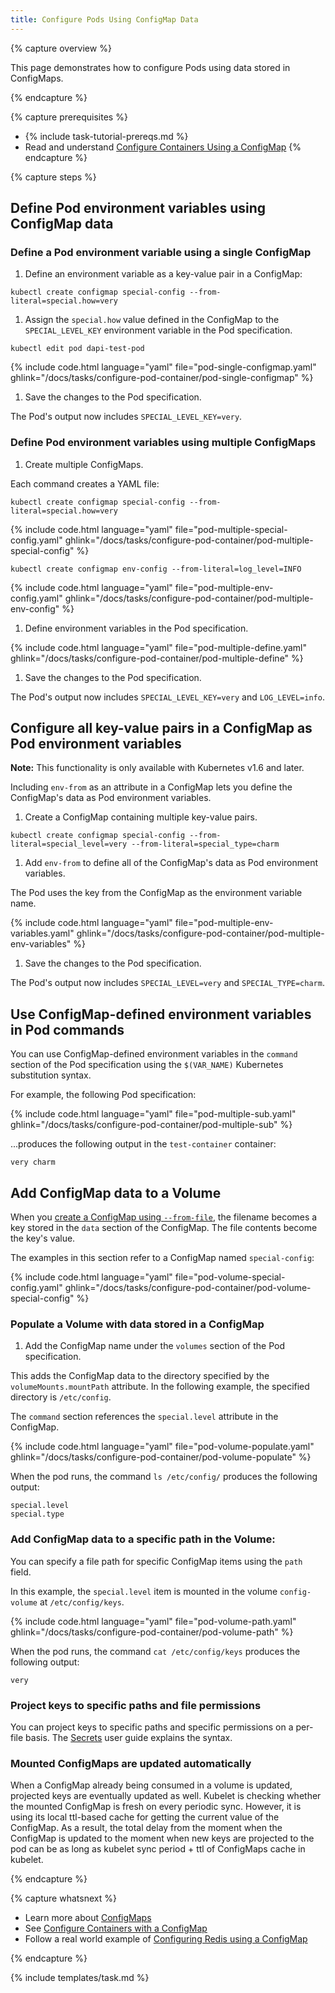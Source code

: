 ```yaml
---
title: Configure Pods Using ConfigMap Data
---
```


{% capture overview %}

This page demonstrates how to configure Pods using data stored in ConfigMaps.

{% endcapture %}

{% capture prerequisites %}
- {% include task-tutorial-prereqs.md %}
- Read and understand [Configure Containers Using a ConfigMap](/docs/tasks/configure-pod-container/configmap/)
{% endcapture %}

{% capture steps %}

## Define Pod environment variables using ConfigMap data

### Define a Pod environment variable using a single ConfigMap

1. Define an environment variable as a key-value pair in a ConfigMap:

  ```shell
  kubectl create configmap special-config --from-literal=special.how=very
  ```

1. Assign the `special.how` value defined in the ConfigMap to the `SPECIAL_LEVEL_KEY` environment variable in the Pod specification.  

  ```shell
  kubectl edit pod dapi-test-pod
  ```

  {% include code.html language="yaml" file="pod-single-configmap.yaml" ghlink="/docs/tasks/configure-pod-container/pod-single-configmap" %}

1. Save the changes to the Pod specification.

  The Pod's output now includes `SPECIAL_LEVEL_KEY=very`.

### Define Pod environment variables using multiple ConfigMaps

1. Create multiple ConfigMaps.

  Each command creates a YAML file:

  ```shell
  kubectl create configmap special-config --from-literal=special.how=very
  ```

  {% include code.html language="yaml" file="pod-multiple-special-config.yaml" ghlink="/docs/tasks/configure-pod-container/pod-multiple-special-config" %}

  ```shell
  kubectl create configmap env-config --from-literal=log_level=INFO
  ```

  {% include code.html language="yaml" file="pod-multiple-env-config.yaml" ghlink="/docs/tasks/configure-pod-container/pod-multiple-env-config" %}

1. Define environment variables in the Pod specification.   

  {% include code.html language="yaml" file="pod-multiple-define.yaml" ghlink="/docs/tasks/configure-pod-container/pod-multiple-define" %}

1. Save the changes to the Pod specification.

  The Pod's output now includes `SPECIAL_LEVEL_KEY=very` and `LOG_LEVEL=info`.

## Configure all key-value pairs in a ConfigMap as Pod environment variables

**Note:** This functionality is only available with Kubernetes v1.6 and later.

Including `env-from` as an attribute in a ConfigMap lets you define the ConfigMap's data as Pod environment variables.

1. Create a ConfigMap containing multiple key-value pairs.

  ```shell
  kubectl create configmap special-config --from-literal=special_level=very --from-literal=special_type=charm
  ```

1. Add `env-from` to define all of the ConfigMap's data as Pod environment variables.

  The Pod uses the key from the ConfigMap as the environment variable name.

  {% include code.html language="yaml" file="pod-multiple-env-variables.yaml" ghlink="/docs/tasks/configure-pod-container/pod-multiple-env-variables" %}

1. Save the changes to the Pod specification.

  The Pod's output now includes `SPECIAL_LEVEL=very` and `SPECIAL_TYPE=charm`.

## Use ConfigMap-defined environment variables in Pod commands  

You can use ConfigMap-defined environment variables in the `command` section of the Pod specification using the `$(VAR_NAME)` Kubernetes substitution syntax.

For example, the following Pod specification:

  {% include code.html language="yaml" file="pod-multiple-sub.yaml" ghlink="/docs/tasks/configure-pod-container/pod-multiple-sub" %}

...produces the following output in the `test-container` container:

```shell
very charm
```

## Add ConfigMap data to a Volume

When you [create a ConfigMap using `--from-file`](/docs/tasks/configure-pod-container/configmap/#create-configmaps-from-files), the filename becomes a key stored in the `data` section of the ConfigMap. The file contents become the key's value.

The examples in this section refer to a ConfigMap named `special-config`:

{% include code.html language="yaml" file="pod-volume-special-config.yaml" ghlink="/docs/tasks/configure-pod-container/pod-volume-special-config" %}

### Populate a Volume with data stored in a ConfigMap

1. Add the ConfigMap name under the `volumes` section of the Pod specification.

  This adds the ConfigMap data to the directory specified by the `volumeMounts.mountPath` attribute. In the following example, the specified directory is `/etc/config`.

  The `command` section references the `special.level` attribute in the ConfigMap.

  {% include code.html language="yaml" file="pod-volume-populate.yaml" ghlink="/docs/tasks/configure-pod-container/pod-volume-populate" %}

When the pod runs, the command `ls /etc/config/` produces the following output:

```shell
special.level
special.type
```

### Add ConfigMap data to a specific path in the Volume:

You can specify a file path for specific ConfigMap items using the `path` field.

In this example, the `special.level` item is mounted in the volume `config-volume` at `/etc/config/keys`.

{% include code.html language="yaml" file="pod-volume-path.yaml" ghlink="/docs/tasks/configure-pod-container/pod-volume-path" %}

When the pod runs, the command `cat /etc/config/keys` produces the following output:

```shell
very
```

### Project keys to specific paths and file permissions

You can project keys to specific paths and specific permissions on a per-file
basis. The [Secrets](/docs/concepts/configuration/secret#using-secrets-as-files-from-a-pod) user guide explains the syntax.

### Mounted ConfigMaps are updated automatically

When a ConfigMap already being consumed in a volume is updated, projected keys are eventually updated as well. Kubelet is checking whether the mounted ConfigMap is fresh on every periodic sync. However, it is using its local ttl-based cache for getting the current value of the ConfigMap. As a result, the total delay from the moment when the ConfigMap is updated to the moment when new keys are projected to the pod can be as long as kubelet sync period + ttl of ConfigMaps cache in kubelet.

{% endcapture %}

{% capture whatsnext %}
- Learn more about [ConfigMaps](/docs/concepts/concept-configmap)
- See [Configure Containers with a ConfigMap](/docs/tasks/configure-pod-container/configmap/)
- Follow a real world example of [Configuring Redis using a ConfigMap](/docs/tutorials/configuration/configure-redis-using-configmap/)

{% endcapture %}

{% include templates/task.md %}
